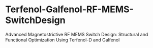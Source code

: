 # Terfenol-Galfenol-RF-MEMS-SwitchDesign
Advanced Magnetostrictive RF MEMS Switch Design: Structural and Functional Optimization Using Terfenol-D and Galfenol
